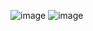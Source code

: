 ![image](https://github.com/user-attachments/assets/53c9aff4-7b3a-426c-a5d3-ebf65e1f8160)
![image](https://github.com/user-attachments/assets/5ccc19d0-8170-45bd-8567-0df1ad9e1ae2)
